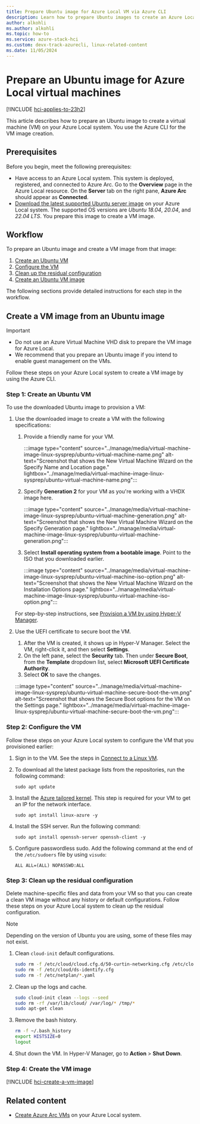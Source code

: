```yaml
---
title: Prepare Ubuntu image for Azure Local VM via Azure CLI 
description: Learn how to prepare Ubuntu images to create an Azure Local VM image.
author: alkohli
ms.author: alkohli
ms.topic: how-to
ms.service: azure-stack-hci
ms.custom: devx-track-azurecli, linux-related-content
ms.date: 11/05/2024
---
```


# Prepare an Ubuntu image for Azure Local virtual machines

[!INCLUDE [hci-applies-to-23h2](../../hci/includes/hci-applies-to-23h2.md)]

This article describes how to prepare an Ubuntu image to create a virtual machine (VM) on your Azure Local system. You use the Azure CLI for the VM image creation.

## Prerequisites

Before you begin, meet the following prerequisites:

- Have access to an Azure Local system. This system is deployed, registered, and connected to Azure Arc. Go to the **Overview** page in the Azure Local resource. On the **Server** tab on the right pane, **Azure Arc** should appear as **Connected**.
- [Download the latest supported Ubuntu server image](https://ubuntu.com/download/server) on your Azure Local system. The supported OS versions are *Ubuntu 18.04*, *20.04*, and *22.04 LTS*. You prepare this image to create a VM image.

## Workflow

To prepare an Ubuntu image and create a VM image from that image:

1. [Create an Ubuntu VM](#step-1-create-an-ubuntu-vm)
1. [Configure the VM](#step-2-configure-the-vm)
1. [Clean up the residual configuration](#step-3-clean-up-the-residual-configuration)
1. [Create an Ubuntu VM image](#step-4-create-the-vm-image)

The following sections provide detailed instructions for each step in the workflow.

## Create a VM image from an Ubuntu image

> [!IMPORTANT]
> - Do not use an Azure Virtual Machine VHD disk to prepare the VM image for Azure Local.
> - We recommend that you prepare an Ubuntu image if you intend to enable guest management on the VMs.

Follow these steps on your Azure Local system to create a VM image by using the Azure CLI.

### Step 1: Create an Ubuntu VM

To use the downloaded Ubuntu image to provision a VM:

1. Use the downloaded image to create a VM with the following specifications:
    1. Provide a friendly name for your VM.
    
        :::image type="content" source="../manage/media/virtual-machine-image-linux-sysprep/ubuntu-virtual-machine-name.png" alt-text="Screenshot that shows the New Virtual Machine Wizard on the Specify Name and Location page." lightbox="../manage/media/virtual-machine-image-linux-sysprep/ubuntu-virtual-machine-name.png":::

    1. Specify **Generation 2** for your VM as you're working with a VHDX image here.

        :::image type="content" source="../manage/media/virtual-machine-image-linux-sysprep/ubuntu-virtual-machine-generation.png" alt-text="Screenshot that shows the New Virtual Machine Wizard on the Specify Generation page." lightbox="../manage/media/virtual-machine-image-linux-sysprep/ubuntu-virtual-machine-generation.png":::
    
    1. Select **Install operating system from a bootable image**. Point to the ISO that you downloaded earlier.
    
        :::image type="content" source="../manage/media/virtual-machine-image-linux-sysprep/ubuntu-virtual-machine-iso-option.png" alt-text="Screenshot that shows the New Virtual Machine Wizard on the Installation Options page." lightbox="../manage/media/virtual-machine-image-linux-sysprep/ubuntu-virtual-machine-iso-option.png":::

    For step-by-step instructions, see [Provision a VM by using Hyper-V Manager](/windows-server/virtualization/hyper-v/get-started/create-a-virtual-machine-in-hyper-v?tabs=hyper-v-manager#create-a-virtual-machine).

1. Use the UEFI certificate to secure boot the VM.
    1. After the VM is created, it shows up in Hyper-V Manager. Select the VM, right-click it, and then select **Settings**.
    1. On the left pane, select the **Security** tab. Then under **Secure Boot**, from the **Template** dropdown list, select **Microsoft UEFI Certificate Authority**.
    1. Select **OK** to save the changes.

     :::image type="content" source="../manage/media/virtual-machine-image-linux-sysprep/ubuntu-virtual-machine-secure-boot-the-vm.png" alt-text="Screenshot that shows the Secure Boot options for the VM on the Settings page." lightbox="../manage/media/virtual-machine-image-linux-sysprep/ubuntu-virtual-machine-secure-boot-the-vm.png":::

### Step 2: Configure the VM

Follow these steps on your Azure Local system to configure the VM that you provisioned earlier:

1. Sign in to the VM. See the steps in [Connect to a Linux VM](/azure/databox-online/azure-stack-edge-gpu-deploy-virtual-machine-portal#connect-to-a-linux-vm).
1. To download all the latest package lists from the repositories, run the following command:

    ```azurecli
    sudo apt update
    ```

1. Install the [Azure tailored kernel](https://ubuntu.com/blog/microsoft-and-canonical-increase-velocity-with-azure-tailored-kernel). This step is required for your VM to get an IP for the network interface.

    ```azurecli
    sudo apt install linux-azure -y
    ```

1. Install the SSH server. Run the following command:

    ```azurecli
    sudo apt install openssh-server openssh-client -y
    ```

1. Configure passwordless sudo. Add the following command at the end of the `/etc/sudoers` file by using `visudo`:

    ```azurecli
    ALL ALL=(ALL) NOPASSWD:ALL
    ```

### Step 3: Clean up the residual configuration

Delete machine-specific files and data from your VM so that you can create a clean VM image without any history or default configurations. Follow these steps on your Azure Local system to clean up the residual configuration.

> [!NOTE]
> Depending on the version of Ubuntu you are using, some of these files may not exist.

1. Clean `cloud-init` default configurations.

    ```bash
    sudo rm -f /etc/cloud/cloud.cfg.d/50-curtin-networking.cfg /etc/cloud/cloud.cfg.d/curtin-preserve-sources.cfg /etc/cloud/cloud.cfg.d/99-installer.cfg /etc/cloud/cloud.cfg.d/subiquity-disable-cloudinit-networking.cfg
    sudo rm -f /etc/cloud/ds-identify.cfg
    sudo rm -f /etc/netplan/*.yaml
    ```

1. Clean up the logs and cache.

    ```bash
    sudo cloud-init clean --logs --seed
    sudo rm -rf /var/lib/cloud/ /var/log/* /tmp/*
    sudo apt-get clean
    ```

1. Remove the bash history.

    ```bash
    rm -f ~/.bash_history 
    export HISTSIZE=0 
    logout
    ```

1. Shut down the VM. In Hyper-V Manager, go to **Action** > **Shut Down**.

### Step 4: Create the VM image

[!INCLUDE [hci-create-a-vm-image](../../hci/includes/hci-create-a-vm-image.md)]

## Related content

- [Create Azure Arc VMs](./manage-virtual-machines-in-azure-portal.md) on your Azure Local system.
